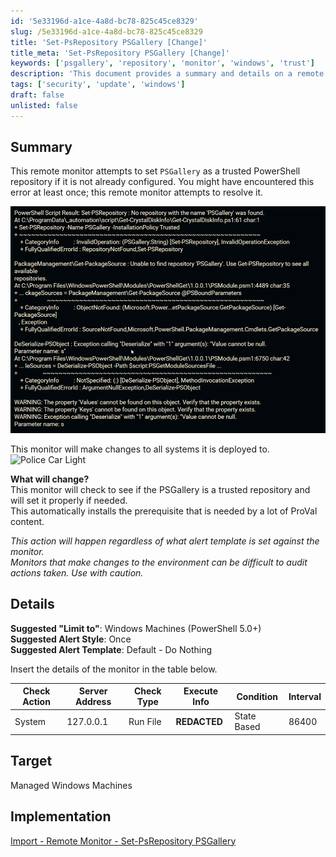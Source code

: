 ```yaml
---
id: '5e33196d-a1ce-4a8d-bc78-825c45ce8329'
slug: /5e33196d-a1ce-4a8d-bc78-825c45ce8329
title: 'Set-PsRepository PSGallery [Change]'
title_meta: 'Set-PsRepository PSGallery [Change]'
keywords: ['psgallery', 'repository', 'monitor', 'windows', 'trust']
description: 'This document provides a summary and details on a remote monitor that sets PSGallery as a trusted PowerShell repository if it is not already configured. It highlights the changes made to the systems, the target environment, and implementation steps, ensuring that users can effectively manage their PowerShell repositories.'
tags: ['security', 'update', 'windows']
draft: false
unlisted: false
---
```


## Summary

This remote monitor attempts to set `PSGallery` as a trusted PowerShell repository if it is not already configured. You might have encountered this error at least once; this remote monitor attempts to resolve it.

![Image](../../../static/img/Set-PsRepository-PSGallery-Change/image_1.png)

This monitor will make changes to all systems it is deployed to.  
![Police Car Light](https://c.tenor.com/8vSJsVW-1pQAAAAj/police-car-light-joypixels.gif)

**What will change?**  
This monitor will check to see if the PSGallery is a trusted repository and will set it properly if needed.  
This automatically installs the prerequisite that is needed by a lot of ProVal content.

*This action will happen regardless of what alert template is set against the monitor.*  
*Monitors that make changes to the environment can be difficult to audit actions taken. Use with caution.*

## Details

**Suggested "Limit to"**: Windows Machines (PowerShell 5.0+)  
**Suggested Alert Style**: Once  
**Suggested Alert Template**: Default - Do Nothing  

Insert the details of the monitor in the table below.

| Check Action | Server Address | Check Type | Execute Info | Condition | Interval |
|--------------|----------------|-------------|---------------|-----------|----------|
| System       | 127.0.0.1      | Run File    | **REDACTED**  | State Based| 86400    |

## Target

Managed Windows Machines

## Implementation

[Import - Remote Monitor - Set-PsRepository PSGallery](<./Import-Remote-Monitor-Set-PsRepository-PSGallery.md>)